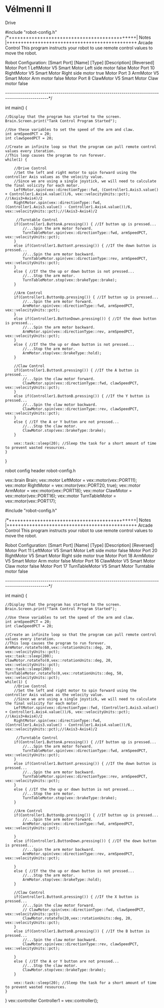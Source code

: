 # Vélmenni II
Drive

#include "robot-config.h"
/*+++++++++++++++++++++++++++++++++++++++++++++| Notes |++++++++++++++++++++++++++++++++++++++++++++++
Arcade Control 
This program instructs your robot to use remote control values to move the robot. 

Robot Configuration:
[Smart Port]    [Name]        [Type]           [Description]       [Reversed]
Motor Port 1    LeftMotor     V5 Smart Motor    Left side motor     false
Motor Port 10   RightMotor    V5 Smart Motor    Right side motor    true
Motor Port 3    ArmMotor      V5 Smart Motor    Arm motor          false
Motor Port 8    ClawMotor     V5 Smart Motor    Claw motor         false

----------------------------------------------------------------------------------------------------*/          

int main() {
    
    //Display that the program has started to the screen.
    Brain.Screen.print("Tank Control Program Started");
    
    //Use these variables to set the speed of the arm and claw.
    int armSpeedPCT = 20;
    int clawSpeedPCT = 20;
    
    //Create an infinite loop so that the program can pull remote control values every iteration.
    //This loop causes the program to run forever.
    while(1) {

        //Drive Control
        //Set the left and right motor to spin forward using the controller Axis values as the velocity value.
        //Since we are using a single joystick, we will need to calculate the final volicity for each motor.
        LeftMotor.spin(vex::directionType::fwd, (Controller1.Axis3.value() + Controller1.Axis4.value())/6, vex::velocityUnits::pct); //(Axis3+Axis4)/2
        RightMotor.spin(vex::directionType::fwd, (Controller1.Axis3.value() - Controller1.Axis4.value())/6, vex::velocityUnits::pct);//(Axis3-Axis4)/2
        
         //Turntable Control
        if(Controller1.ButtonA.pressing()) { //If button up is pressed...
            //...Spin the arm motor forward.
            TurnTableMotor.spin(vex::directionType::fwd, armSpeedPCT, vex::velocityUnits::pct);
        }
        else if(Controller1.ButtonY.pressing()) { //If the down button is pressed...
            //...Spin the arm motor backward.
            TurnTableMotor.spin(vex::directionType::rev, armSpeedPCT, vex::velocityUnits::pct);
        }
        else { //If the the up or down button is not pressed...
            //...Stop the arm motor.
            TurnTableMotor.stop(vex::brakeType::brake);
        }
        
        //Arm Control
        if(Controller1.ButtonUp.pressing()) { //If button up is pressed...
            //...Spin the arm motor forward.
            ArmMotor.spin(vex::directionType::fwd, armSpeedPCT, vex::velocityUnits::pct);
        }
        else if(Controller1.ButtonDown.pressing()) { //If the down button is pressed...
            //...Spin the arm motor backward.
            ArmMotor.spin(vex::directionType::rev, armSpeedPCT, vex::velocityUnits::pct);
        }
        else { //If the the up or down button is not pressed...
            //...Stop the arm motor.
            ArmMotor.stop(vex::brakeType::hold);
        }
        
        //Claw Control
        if(Controller1.ButtonX.pressing()) { //If the A button is pressed...
            //...Spin the claw motor forward.
            ClawMotor.spin(vex::directionType::fwd, clawSpeedPCT, vex::velocityUnits::pct);
        }
        else if(Controller1.ButtonB.pressing()) { //If the Y button is pressed...
            //...Spin the claw motor backward.
            ClawMotor.spin(vex::directionType::rev, clawSpeedPCT, vex::velocityUnits::pct);
        }
        else { //If the A or Y button are not pressed...        
            //...Stop the claw motor.
            ClawMotor.stop(vex::brakeType::brake);        
        }
        
		vex::task::sleep(20); //Sleep the task for a short amount of time to prevent wasted resources.
    }

}

robot config header
robot-config.h

vex::brain Brain;
vex::motor LeftMotor = vex::motor(vex::PORT11);
vex::motor RightMotor = vex::motor(vex::PORT20, true);
vex::motor ArmMotor = vex::motor(vex::PORT18);
vex::motor ClawMotor = vex::motor(vex::PORT16);
vex::motor TurnTableMotor = vex::motor(vex::PORT17);


#include "robot-config.h"
          
/*+++++++++++++++++++++++++++++++++++++++++++++| Notes |++++++++++++++++++++++++++++++++++++++++++++++ 
Arcade Control This program instructs your robot to use remote control values to move the robot.

Robot Configuration: [Smart Port] [Name] [Type] [Description] [Reversed] 
Motor Port 11 LeftMotor V5 Smart Motor Left side motor false
Motor Port 20 RightMotor V5 Smart Motor Right side motor true 
Motor Port 18 ArmMotor V5 Smart Motor Arm motor false 
Motor Port 16 ClawMotor V5 Smart Motor Claw motor false
Motor Port 17 TurnTableMotor V5 Smart Motor Turntable motor false

----------------------------------------------------------------------------------------------------*/

int main() {

    //Display that the program has started to the screen.
    Brain.Screen.print("Tank Control Program Started");

    //Use these variables to set the speed of the arm and claw.
    int armSpeedPCT = 20;
    int clawSpeedPCT = 20;

    //Create an infinite loop so that the program can pull remote control values every iteration.
    //This loop causes the program to run forever.
    ArmMotor.rotateTo(60,vex::rotationUnits::deg, 20, vex::velocityUnits::pct);
    vex::task::sleep(200);
    ClawMotor.rotateTo(0,vex::rotationUnits::deg, 20, vex::velocityUnits::pct);
    vex::task::sleep(200);
    TurnTableMotor.rotateTo(0,vex::rotationUnits::deg, 50, vex::velocityUnits::pct);
    while(1) {
        //Drive Control
        //Set the left and right motor to spin forward using the controller Axis values as the velocity value.
        //Since we are using a single joystick, we will need to calculate the final volicity for each motor.
        LeftMotor.spin(vex::directionType::fwd, (Controller1.Axis3.value() + Controller1.Axis4.value())/6, vex::velocityUnits::pct); //(Axis3+Axis4)/2
        RightMotor.spin(vex::directionType::fwd, (Controller1.Axis3.value() - Controller1.Axis4.value())/6, vex::velocityUnits::pct);//(Axis3-Axis4)/2

         //Turntable Control
        if(Controller1.ButtonA.pressing()) { //If button up is pressed...
            //...Spin the arm motor forward.
            TurnTableMotor.spin(vex::directionType::fwd, armSpeedPCT, vex::velocityUnits::pct);
        }
        else if(Controller1.ButtonY.pressing()) { //If the down button is pressed...
            //...Spin the arm motor backward.
            TurnTableMotor.spin(vex::directionType::rev, armSpeedPCT, vex::velocityUnits::pct);
        }
        else { //If the the up or down button is not pressed...
            //...Stop the arm motor.
            TurnTableMotor.stop(vex::brakeType::brake);
        }

        //Arm Control
        if(Controller1.ButtonUp.pressing()) { //If button up is pressed...
            //...Spin the arm motor forward.
            ArmMotor.spin(vex::directionType::fwd, armSpeedPCT, vex::velocityUnits::pct);
            
        }
        else if(Controller1.ButtonDown.pressing()) { //If the down button is pressed...
            //...Spin the arm motor backward.
            ArmMotor.spin(vex::directionType::rev, armSpeedPCT, vex::velocityUnits::pct);
            
        }
        else { //If the the up or down button is not pressed...
            //...Stop the arm motor.
            ArmMotor.stop(vex::brakeType::hold);
        }

        //Claw Control
        if(Controller1.ButtonX.pressing()) { //If the X button is pressed...
            //...Spin the claw motor forward.
            // ClawMotor.spin(vex::directionType::fwd, clawSpeedPCT, vex::velocityUnits::pct);
            ClawMotor.rotateTo(20,vex::rotationUnits::deg, 20, vex::velocityUnits::pct);
        }
        else if(Controller1.ButtonB.pressing()) { //If the B button is pressed...
            //...Spin the claw motor backward.
            ClawMotor.spin(vex::directionType::rev, clawSpeedPCT, vex::velocityUnits::pct);
   
        }
        else { //If the A or Y button are not pressed...        
            //...Stop the claw motor.
            ClawMotor.stop(vex::brakeType::brake);        
        }

        vex::task::sleep(20); //Sleep the task for a short amount of time to prevent wasted resources.
    }
}
vex::controller Controller1 = vex::controller();
